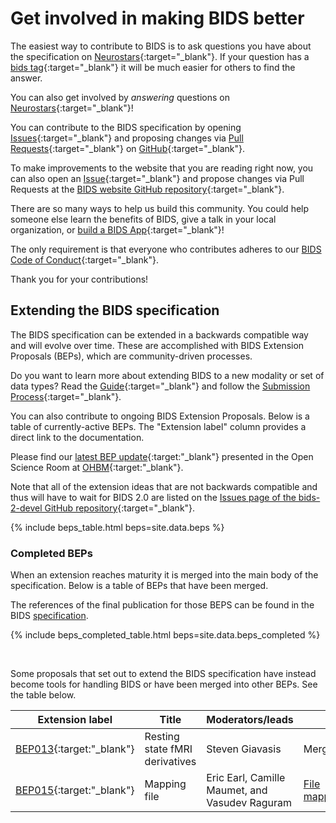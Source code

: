 ---
---

# Get involved in making BIDS better

The easiest way to contribute to BIDS is to ask questions you have about the specification on
[Neurostars](https://neurostars.org){:target="_blank"}.
If your question has a
[bids tag](https://neurostars.org/search?q=tags%3Abids){:target="_blank"}
it will be much easier for others to find the answer.

You can also get involved by _answering_ questions on
[Neurostars](https://neurostars.org/search?q=tags%3Abids){:target="_blank"}!

You can contribute to the BIDS specification by opening
[Issues](https://github.com/bids-standard/bids-specification/issues){:target="_blank"}
and proposing changes via
[Pull Requests](https://github.com/bids-standard/bids-specification/pulls){:target="_blank"}
on
[GitHub](https://github.com/bids-standard/bids-specification){:target="_blank"}.

To make improvements to the website that you are reading right now, you can also open an
[Issue](https://github.com/bids-standard/bids-website/issues){:target="_blank"}
and propose changes via Pull Requests at the
[BIDS website GitHub repository](https://github.com/bids-standard/bids-website){:target="_blank"}.

There are so many ways to help us build this community.
You could help someone else learn the benefits of BIDS, give a talk in your local organization, or
[build a BIDS App](https://bids-apps.neuroimaging.io/){:target="_blank"}!

The only requirement is that everyone who contributes adheres to our
[BIDS Code of Conduct](https://github.com/bids-standard/bids-specification/blob/master/CODE_OF_CONDUCT.md){:target="_blank"}.

Thank you for your contributions!

## Extending the BIDS specification

The BIDS specification can be extended in a backwards compatible way and will evolve over time.
These are accomplished with BIDS Extension Proposals (BEPs), which are community-driven processes.

Do you want to learn more about extending BIDS to a new modality or set of data types?
Read the [Guide](https://bids-extensions.readthedocs.io/en/latest/guide/){:target="_blank"}
and follow the [Submission Process](https://bids-extensions.readthedocs.io/en/latest/submission/){:target="_blank"}.

You can also contribute to ongoing BIDS Extension Proposals.
Below is a table of currently-active BEPs.
The "Extension label" column provides a direct link to the documentation.

Please find our
[latest BEP update](https://docs.google.com/presentation/d/1uvxJaGgrk58HBWRqLzJTwHjpJKFLGM7YTiNvGwvjMOA/edit?usp=sharing){:target:"_blank"}
presented in the Open Science Room at
[OHBM](https://www.humanbrainmapping.org/i4a/pages/index.cfm?pageid=4041){:target:"_blank"}.

Note that all of the extension ideas that are not backwards compatible and thus will have to wait for BIDS 2.0 are listed on the
[Issues page of the bids-2-devel GitHub repository](https://github.com/bids-standard/bids-2-devel/issues){:target="_blank"}.

{% include beps_table.html beps=site.data.beps %}

### Completed BEPs

When an extension reaches maturity it is merged into the main body of the specification.
Below is a table of BEPs that have been merged.

The references of the final publication for those BEPS
can be found in the BIDS [specification](https://bids-specification.readthedocs.io/en/latest/01-introduction.html#datatype-specific-publications).

{% include beps_completed_table.html beps=site.data.beps_completed %}

<br>

Some proposals that set out to extend the BIDS specification have instead become tools for handling BIDS or have been merged into other BEPs.
See the table below.

| Extension label                                                 | Title                          | Moderators/leads                               | Outcome                                                                   |
| --------------------------------------------------------------- | ------------------------------ | ---------------------------------------------- | ------------------------------------------------------------------------- |
| [BEP013](https://bids.neuroimaging.io/bep013){:target:"_blank"} | Resting state fMRI derivatives | Steven Giavasis                                | Merged into BEP012                                                        |
| [BEP015](https://bids.neuroimaging.io/bep015){:target:"_blank"} | Mapping file                   | Eric Earl, Camille Maumet, and Vasudev Raguram | [File mapper](https://github.com/DCAN-Labs/file-mapper){:target:"_blank"} |
